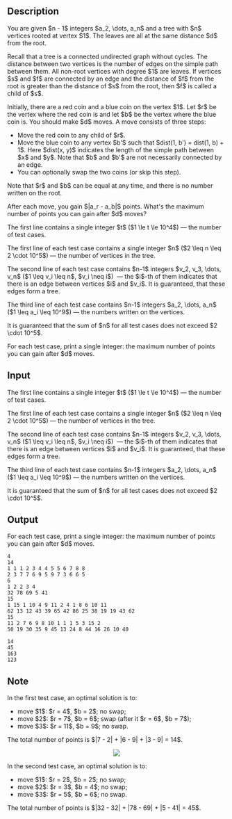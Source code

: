 ## Description

<div><p>You are given $n - 1$ integers $a_2, \dots, a_n$ and a tree with $n$ vertices rooted at vertex $1$. The leaves are all at the same distance $d$ from the root. </p><p>Recall that a tree is a connected undirected graph without cycles. The distance between two vertices is the number of edges on the simple path between them. All non-root vertices with degree $1$ are leaves. If vertices $s$ and $f$ are connected by an edge and the distance of $f$ from the root is greater than the distance of $s$ from the root, then $f$ is called a child of $s$.</p><p>Initially, there are a red coin and a blue coin on the vertex $1$. Let $r$ be the vertex where the red coin is and let $b$ be the vertex where the blue coin is. You should make $d$ moves. A move consists of three steps: </p><ul> <li> Move the red coin to any child of $r$. </li><li> Move the blue coin to any vertex $b'$ such that $dist(1, b') = dist(1, b) + 1$. Here $dist(x, y)$ indicates the length of the simple path between $x$ and $y$. Note that $b$ and $b'$ are not necessarily connected by an edge. </li><li> You can optionally swap the two coins (or skip this step). </li></ul><p>Note that $r$ and $b$ can be equal at any time, and there is no number written on the root.</p><p>After each move, you gain $|a_r - a_b|$ points. What's the maximum number of points you can gain after $d$ moves?</p></div><div class="input-specification"><p>The first line contains a single integer $t$ ($1 \le t \le 10^4$) — the number of test cases.</p><p>The first line of each test case contains a single integer $n$ ($2 \leq n \leq 2 \cdot 10^5$) — the number of vertices in the tree.</p><p>The second line of each test case contains $n-1$ integers $v_2, v_3, \dots, v_n$ ($1 \leq v_i \leq n$, $v_i \neq i$) &nbsp;— the $i$-th of them indicates that there is an edge between vertices $i$ and $v_i$. It is guaranteed, that these edges form a tree.</p><p>The third line of each test case contains $n-1$ integers $a_2, \dots, a_n$ ($1 \leq a_i \leq 10^9$) — the numbers written on the vertices.</p><p>It is guaranteed that the sum of $n$ for all test cases does not exceed $2 \cdot 10^5$.</p></div><div class="output-specification"><p>For each test case, print a single integer: the maximum number of points you can gain after $d$ moves.</p></div>

## Input

<p>The first line contains a single integer $t$ ($1 \le t \le 10^4$) — the number of test cases.</p><p>The first line of each test case contains a single integer $n$ ($2 \leq n \leq 2 \cdot 10^5$) — the number of vertices in the tree.</p><p>The second line of each test case contains $n-1$ integers $v_2, v_3, \dots, v_n$ ($1 \leq v_i \leq n$, $v_i \neq i$) &nbsp;— the $i$-th of them indicates that there is an edge between vertices $i$ and $v_i$. It is guaranteed, that these edges form a tree.</p><p>The third line of each test case contains $n-1$ integers $a_2, \dots, a_n$ ($1 \leq a_i \leq 10^9$) — the numbers written on the vertices.</p><p>It is guaranteed that the sum of $n$ for all test cases does not exceed $2 \cdot 10^5$.</p>

## Output

<p>For each test case, print a single integer: the maximum number of points you can gain after $d$ moves.</p>





```input1
4
14
1 1 1 2 3 4 4 5 5 6 7 8 8
2 3 7 7 6 9 5 9 7 3 6 6 5
6
1 2 2 3 4
32 78 69 5 41
15
1 15 1 10 4 9 11 2 4 1 8 6 10 11
62 13 12 43 39 65 42 86 25 38 19 19 43 62
15
11 2 7 6 9 8 10 1 1 1 5 3 15 2
50 19 30 35 9 45 13 24 8 44 16 26 10 40
```




```output1
14
45
163
123
```



## Note

<p>In the first test case, an optimal solution is to: </p><ul> <li> move $1$: $r = 4$, $b = 2$; no swap; </li><li> move $2$: $r = 7$, $b = 6$; swap (after it $r = 6$, $b = 7$); </li><li> move $3$: $r = 11$, $b = 9$; no swap. </li></ul><p>The total number of points is $|7 - 2| + |6 - 9| + |3 - 9| = 14$.</p><center> <img class="tex-graphics" src="file://oZQoE5kV.png" style="max-width: 100.0%;max-height: 100.0%;"> </center><p>In the second test case, an optimal solution is to: </p><ul> <li> move $1$: $r = 2$, $b = 2$; no swap; </li><li> move $2$: $r = 3$, $b = 4$; no swap; </li><li> move $3$: $r = 5$, $b = 6$; no swap. </li></ul><p>The total number of points is $|32 - 32| + |78 - 69| + |5 - 41| = 45$.</p>
